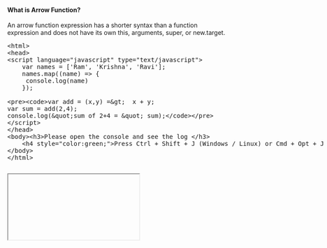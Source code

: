 <h4> What is Arrow Function? </h4>
<p>An arrow function expression has a shorter syntax than a function expression and does not have its own this, arguments, super, or new.target. </p>

<section>  
<div ui-ace ="{useWrapMode: 'true', showGutter : 'true', theme:'monokai', mode: 'html', previewId:'preview',
	onLoad: htmlcssjsContentOnLoaded,
	rendererOptions: { fontSize: 16 },
	advanced: { highlightActiveLine: true}
}" style="min-height:300px;"><xmp><html>
<head>
<script language="javascript" type="text/javascript">
	var names = ['Ram', 'Krishna', 'Ravi'];
	names.map((name) => {
	 console.log(name)
	});
	
	var add = (x,y) =>  x + y;
	var sum = add(2,4);
	console.log("sum of 2+4 = " sum);

</script>
</head>
<body><h3>Please open the console and see the log </h3>
	<h4 style="color:green;">Press Ctrl + Shift + J (Windows / Linux) or Cmd + Opt + J (Mac) to open console. </h4>
</body>
</html></xmp>
</div>
<div>
	<iframe id="preview"></iframe>
</div>
</section>
